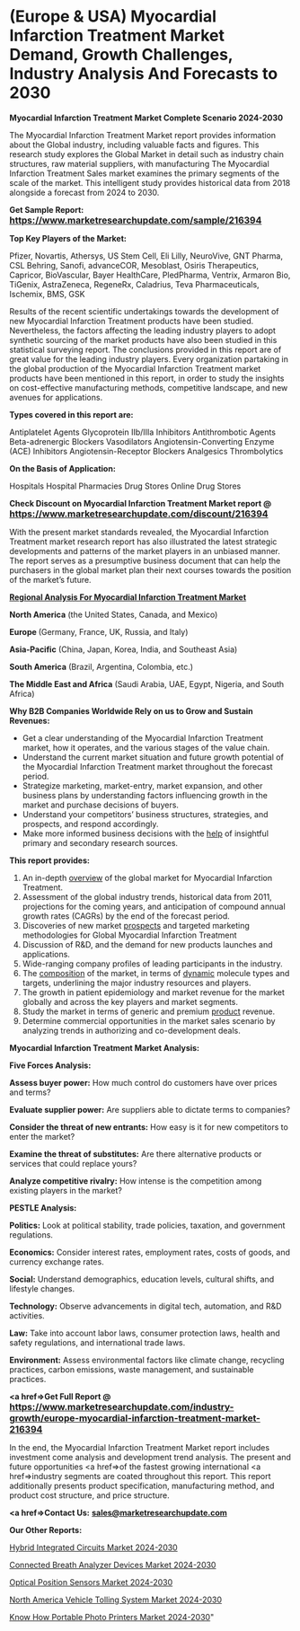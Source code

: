 # (Europe & USA) Myocardial Infarction Treatment Market Demand, Growth Challenges, Industry Analysis And Forecasts to 2030

<strong>Myocardial Infarction Treatment Market Complete Scenario 2024-2030</strong>

The Myocardial Infarction Treatment Market report provides information about the Global industry, including valuable facts and figures. This research study explores the Global Market in detail such as industry chain structures, raw material suppliers, with manufacturing The Myocardial Infarction Treatment Sales market examines the primary segments of the scale of the market. This intelligent study provides historical data from 2018 alongside a forecast from 2024 to 2030.

<strong>Get Sample Report: <a href=https://www.marketresearchupdate.com/sample/216394><font size=3 color=#0000ff>https://www.marketresearchupdate.com/sample/216394</font></a></strong>

<strong>Top Key Players of the Market:</strong>

Pfizer, Novartis, Athersys, US Stem Cell, Eli Lilly, NeuroVive, GNT Pharma, CSL Behring, Sanofi, advanceCOR, Mesoblast, Osiris Therapeutics, Capricor, BioVascular, Bayer HealthCare, PledPharma, Ventrix, Armaron Bio, TiGenix, AstraZeneca, RegeneRx, Caladrius, Teva Pharmaceuticals, Ischemix, BMS, GSK

Results of the recent scientific undertakings towards the development of new Myocardial Infarction Treatment products have been studied. Nevertheless, the factors affecting the leading industry players to adopt synthetic sourcing of the market products have also been studied in this statistical surveying report. The conclusions provided in this report are of great value for the leading industry players. Every organization partaking in the global production of the Myocardial Infarction Treatment market products have been mentioned in this report, in order to study the insights on cost-effective manufacturing methods, competitive landscape, and new avenues for applications.

<strong>Types covered in this report are: </strong>

Antiplatelet Agents
Glycoprotein IIb/IIIa Inhibitors
Antithrombotic Agents
Beta-adrenergic Blockers
Vasodilators
Angiotensin-Converting Enzyme (ACE) Inhibitors
Angiotensin-Receptor Blockers
Analgesics
Thrombolytics

<strong>On the Basis of Application:</strong>

Hospitals
Hospital Pharmacies
Drug Stores
Online Drug Stores

<strong>Check Discount on Myocardial Infarction Treatment Market report @ <a href=https://www.marketresearchupdate.com/discount/216394><font size=3 color=#0000ff>https://www.marketresearchupdate.com/discount/216394</font></a></strong>

With the present market standards revealed, the Myocardial Infarction Treatment market research report has also illustrated the latest strategic developments and patterns of the market players in an unbiased manner. The report serves as a presumptive business document that can help the purchasers in the global market plan their next courses towards the position of the market’s future.

<strong><u><b>Regional Analysis For Myocardial Infarction Treatment Market</b></u></strong>

<strong><b>North America</b></strong> (the United States, Canada, and Mexico)

<strong><b>Europe </b></strong>(Germany, France, UK, Russia, and Italy)

<strong><b>Asia-Pacific</b></strong> (China, Japan, Korea, India, and Southeast Asia)

<strong><b>South America</b></strong> (Brazil, Argentina, Colombia, etc.)

<strong><b>The Middle East and Africa</b></strong> (Saudi Arabia, UAE, Egypt, Nigeria, and South Africa)

<strong>Why B2B Companies Worldwide Rely on us to Grow and Sustain Revenues:</strong>
<ul>
  <li>Get a clear understanding of the Myocardial Infarction Treatment market, how it operates, and the various stages of the value chain.</li>
  <li>Understand the current market situation and future growth potential of the Myocardial Infarction Treatment market throughout the forecast period.</li>
  <li>Strategize marketing, market-entry, market expansion, and other business plans by understanding factors influencing growth in the market and purchase decisions of buyers.</li>
  <li>Understand your competitors’ business structures, strategies, and prospects, and respond accordingly.</li>
  <li>Make more informed business decisions with the <a href=ASDF991299>help</a> of insightful primary and secondary research sources.</li>
</ul>
<strong>This report provides:</strong>
<ol>
  <li>An in-depth <a href=>overview</a> of the global market for Myocardial Infarction Treatment.</li>
  <li>Assessment of the global industry trends, historical data from 2011, projections for the coming years, and anticipation of compound annual growth rates (CAGRs) by the end of the forecast period.</li>
  <li>Discoveries of new market <a href=>prospects</a> and targeted marketing methodologies for Global Myocardial Infarction Treatment</li>
  <li>Discussion of R&amp;D, and the demand for new products launches and applications.</li>
  <li>Wide-ranging company profiles of leading participants in the industry.</li>
  <li>The <a href=ASDF881288>composition</a> of the market, in terms of <a href=>dynamic</a> molecule types and targets, underlining the major industry resources and players.</li>
  <li>The growth in patient epidemiology and market revenue for the market globally and across the key players and market segments.</li>
  <li>Study the market in terms of generic and premium <a href=>product</a> revenue.</li>
  <li>Determine commercial opportunities in the market sales scenario by analyzing trends in authorizing and co-development deals.</li>
</ol>

<strong>Myocardial Infarction Treatment Market Analysis:</strong>

<strong>Five Forces Analysis:</strong>

<strong>Assess buyer power:</strong> How much control do customers have over prices and terms?

<strong>Evaluate supplier power:</strong> Are suppliers able to dictate terms to companies?

<strong>Consider the threat of new entrants:</strong> How easy is it for new competitors to enter the market?

<strong>Examine the threat of substitutes:</strong> Are there alternative products or services that could replace yours?

<strong>Analyze competitive rivalry:</strong> How intense is the competition among existing players in the market?

<strong>PESTLE Analysis:</strong>

<strong>Politics:</strong> Look at political stability, trade policies, taxation, and government regulations.

<strong>Economics:</strong> Consider interest rates, employment rates, costs of goods, and currency exchange rates.

<strong>Social:</strong> Understand demographics, education levels, cultural shifts, and lifestyle changes.

<strong>Technology:</strong> Observe advancements in digital tech, automation, and R&D activities.

<strong>Law:</strong> Take into account labor laws, consumer protection laws, health and safety regulations, and international trade laws.

<strong>Environment:</strong> Assess environmental factors like climate change, recycling practices, carbon emissions, waste management, and sustainable practices.

<strong><a href=>Get Full Report</a> @ <a href=https://www.marketresearchupdate.com/industry-growth/europe-myocardial-infarction-treatment-market-216394><font size=3 color=#0000ff>https://www.marketresearchupdate.com/industry-growth/europe-myocardial-infarction-treatment-market-216394</font></a></strong>

In the end, the Myocardial Infarction Treatment Market report includes investment come analysis and development trend analysis. The present and future opportunities <a href=>of</a> the fastest growing international <a href=>industry</a> segments are coated throughout this report. This report additionally presents product specification, manufacturing method, and product cost structure, and price structure.

<strong><a href=><strong>Contact Us:</strong></a></strong>
<strong>sales@marketresearchupdate.com</strong>

<strong>Our Other Reports:</strong>

<a href=https://www.linkedin.com/pulse/hybrid-integrated-circuits-market-has-huge-demand-worldwide>Hybrid Integrated Circuits Market 2024-2030</a>

<a href=https://www.linkedin.com/pulse/connected-breath-analyzer-devices-market-size>Connected Breath Analyzer Devices Market 2024-2030</a>

<a href=https://www.linkedin.com/pulse/optical-position-sensors-market-analysis-segment-region>Optical Position Sensors Market 2024-2030</a>

<a href=https://www.linkedin.com/pulse/north-america-vehicle-tolling-system-market-zui4f/>North America Vehicle Tolling System Market 2024-2030</a>

<a href=https://medium.com/@nitin.nandanwar237/know-how-portable-photo-printers-market-is-thriving-continuously-by-top-key-players-d8a0ac2fb16e>Know How Portable Photo Printers Market 2024-2030</a>"
